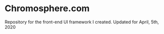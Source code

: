 # Chromosphere.com
Repository for the front-end UI framework I created. Updated for April, 5th, 2020

